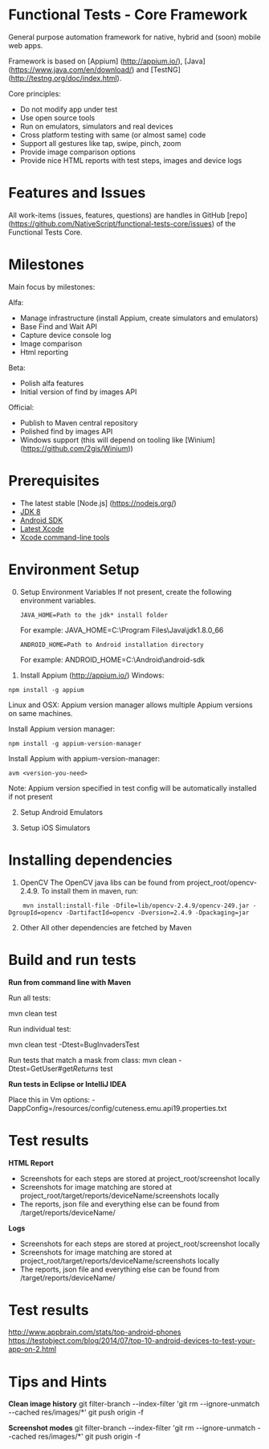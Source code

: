 Functional Tests - Core Framework
=======================

General purpose automation framework for native, hybrid and (soon) mobile web apps.

Framework is based on [Appium] (http://appium.io/), [Java] (https://www.java.com/en/download/) and [TestNG] (http://testng.org/doc/index.html).

Core principles:
 - Do not modify app under test
 - Use open source tools
 - Run on emulators, simulators and real devices
 - Cross platform testing with same (or almost same) code
 - Support all gestures like tap, swipe, pinch, zoom
 - Provide image comparison options
 - Provide nice HTML reports with test steps, images and device logs

Features and Issues
=======================
All work-items (issues, features, questions) are handles in GitHub [repo] (https://github.com/NativeScript/functional-tests-core/issues) of the Functional Tests Core.

Milestones
=======================
Main focus by milestones:

Alfa:
- Manage infrastructure (install Appium, create simulators and emulators)
- Base Find and Wait API
- Capture device console log
- Image comparison
- Html reporting

Beta:
- Polish alfa features
- Initial version of find by images API

Official:
- Publish to Maven central repository
- Polished find by images API
- Windows support (this will depend on tooling like [Winium] (https://github.com/2gis/Winium))

Prerequisites
=======================
* The latest stable [Node.js] (https://nodejs.org/)
* [JDK 8][JDK 8]
* [Android SDK][Android SDK] 
* [Latest Xcode][Xcode]
* [Xcode command-line tools][Xcode]

Environment Setup
=======================
0. Setup Environment Variables
If not present, create the following environment variables.

	```
	JAVA_HOME=Path to the jdk* install folder
	```

	For example: JAVA_HOME=C:\Program Files\Java\jdk1.8.0_66

	```
	ANDROID_HOME=Path to Android installation directory
	```

	For example: ANDROID_HOME=C:\Android\android-sdk
	
	
1. Install Appium (http://appium.io/)
Windows: 
```
npm install -g appium
```

Linux and OSX:
Appium version manager allows multiple Appium versions on same machines.

Install Appium version manager:
```
npm install -g appium-version-manager
```
Install Appium with appium-version-manager:
```
avm <version-you-need>
```
Note: Appium version specified in test config will be automatically installed if not present

2. Setup Android Emulators

3. Setup iOS Simulators

Installing dependencies
=======================

1. OpenCV
The OpenCV java libs can be found from project_root/opencv-2.4.9. To install them in maven, run:
```
    mvn install:install-file -Dfile=lib/opencv-2.4.9/opencv-249.jar -DgroupId=opencv -DartifactId=opencv -Dversion=2.4.9 -Dpackaging=jar
```
2. Other
All other dependencies are fetched by Maven


Build and run tests
=======================

**Run from command line with Maven**

Run all tests: 

mvn clean test

Run individual test:

mvn clean test -Dtest=BugInvadersTest

Run tests that match a mask from class:
mvn clean -Dtest=GetUser#get*Returns* test

**Run tests in Eclipse or IntelliJ IDEA**

Place this in Vm options: -DappConfig=/resources/config/cuteness.emu.api19.properties.txt

Test results
=======================
**HTML Report**
- Screenshots for each steps are stored at project_root/screenshot locally
- Screenshots for image matching are stored at project_root/target/reports/deviceName/screenshots locally
- The reports, json file and everything else can be found from <project root>/target/reports/deviceName/

**Logs**
- Screenshots for each steps are stored at project_root/screenshot locally
- Screenshots for image matching are stored at project_root/target/reports/deviceName/screenshots locally
- The reports, json file and everything else can be found from <project root>/target/reports/deviceName/


Test results
=======================

http://www.appbrain.com/stats/top-android-phones
https://testobject.com/blog/2014/07/top-10-android-devices-to-test-your-app-on-2.html

Tips and Hints
=======================
**Clean image history**
git filter-branch --index-filter 'git rm --ignore-unmatch --cached res/images/*'
git push origin -f

**Screenshot modes**
git filter-branch --index-filter 'git rm --ignore-unmatch --cached res/images/*'
git push origin -f

[JDK 8]: http://www.oracle.com/technetwork/java/javase/downloads/index.html
[Android SDK]: http://developer.android.com/sdk/index.html
[Xcode]: https://developer.apple.com/xcode/downloads/
